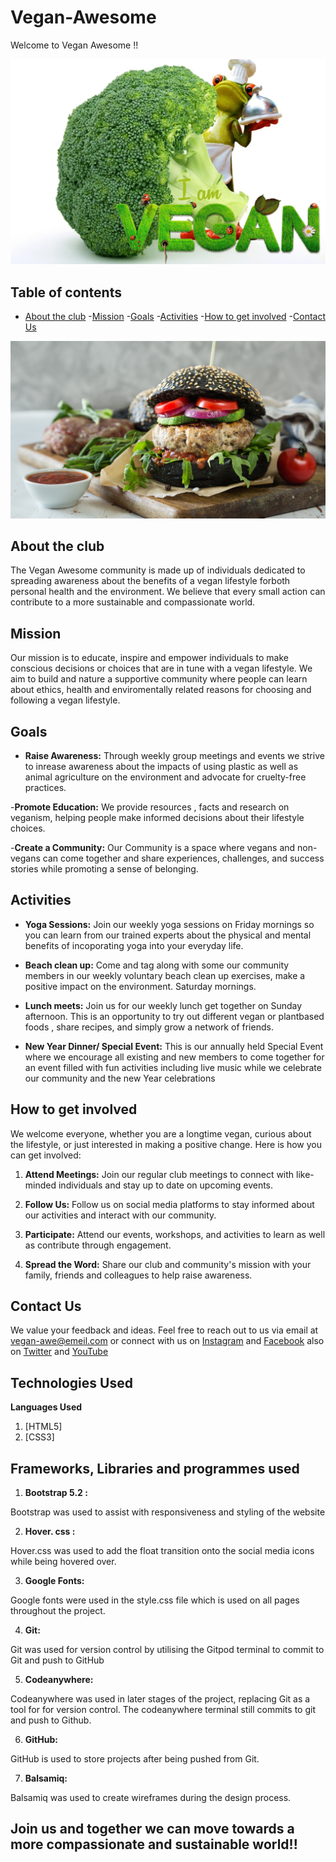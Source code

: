 # Vegan-Awesome

Welcome to Vegan Awesome !!

![Club Banner](assets/images/vegan-1284778_1920.jpg)

## Table of contents

- [About the club](#about-the-club)
-[Mission](#mission)
-[Goals](#goals)
-[Activities](#activities)
-[How to get involved](#how-to-get-involved)
-[Contact Us](contact-us)

![Hero Image](assets/images/hamburger-2856548_1920.jpg)

## About the club

The Vegan Awesome community is made up of individuals dedicated to spreading awareness about the benefits of a vegan lifestyle forboth personal health and the environment. We believe that every small action can contribute to a more sustainable and compassionate world.

## Mission

Our mission is to educate, inspire and empower individuals to make conscious decisions or choices that are in tune with a vegan lifestyle. We aim to build and nature a supportive community where people can learn about ethics, health and enviromentally related reasons for choosing and following a vegan lifestyle.

## Goals

- **Raise Awareness:** Through weekly group meetings and events we strive to inrease awareness about the impacts of using plastic as well as animal agriculture on the environment and advocate for cruelty-free practices.

-**Promote Education:** We provide resources , facts and research on veganism, helping people make informed decisions about their lifestyle choices.

-**Create a Community:** Our Community is a space where vegans and non-vegans can come together and share experiences, challenges, and success stories while promoting a sense of belonging.

## Activities

- **Yoga Sessions:** Join our weekly yoga sessions on Friday mornings so you can learn from our trained experts about the physical and mental benefits of incoporating yoga into your everyday life.

- **Beach clean up:** Come and tag along with some our community members in our weekly voluntary beach clean up exercises, make a positive impact on the environment. Saturday mornings.

- **Lunch meets:**  Join us for our weekly lunch get together on Sunday afternoon. This is an opportunity to try out different vegan or plantbased foods , share recipes, and simply grow a network of friends.

- **New Year Dinner/ Special Event:** This is our annually held Special Event where we encourage all existing and new members to come together for an event filled with fun activities including live music while we celebrate our community and the new Year celebrations

## How to get involved 

We welcome everyone, whether you are a longtime vegan, curious about the lifestyle, or just interested in making a positive change. Here is how you can get involved:

1. **Attend Meetings:** Join our regular club meetings to connect with like-minded individuals and stay up to date on upcoming events.

2. **Follow Us:**  Follow us on social media platforms to stay informed about our activities and interact with our community.

3. **Participate:** Attend our events, workshops, and activities to learn as well as contribute through engagement.

4. **Spread the Word:** Share our club and community's mission with your family, friends and colleagues to help raise awareness.

## Contact Us 

    
    
We value your feedback and ideas. Feel free to reach out to us via email at vegan-awe@emeil.com or connect with us on [Instagram](https://www.instagram.com/vegan-awe)  and [Facebook](https://www.facebook.com/vegan-awe) also on [Twitter](https://www.twitter.com/vegan-awe) and [YouTube](https://www.youtube.com/vegan-awe)

## Technologies Used

**Languages Used**

1. [HTML5]
2. [CSS3]

## Frameworks, Libraries and programmes used

1. **Bootstrap 5.2 :**

Bootstrap was used to assist with responsiveness and styling of the website

2. **Hover. css :**

Hover.css was used to add the float transition onto the social media icons while being hovered over.

3. **Google Fonts:**

Google fonts were used in the style.css file which is used on all pages throughout the project.

4. **Git:**

Git was used for version control by utilising the Gitpod terminal to commit to Git and push to GitHub

5. **Codeanywhere:**

Codeanywhere was used in later stages of the project, replacing Git as a tool for for version control. The codeanywhere terminal still commits to git and push to Github.

6. **GitHub:**

GitHub is used to store projects after being pushed from Git.

7. **Balsamiq:**

Balsamiq was used to create wireframes during the design process.


## Join us and together we can move towards a more compassionate and sustainable world!!



